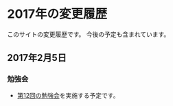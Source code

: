 # 2017年の変更履歴
このサイトの変更履歴です。
今後の予定も含まれています。


## 2017年2月5日
### 勉強会
- [第12回の勉強会](02/2017-02-05.md)を実施する予定です。
